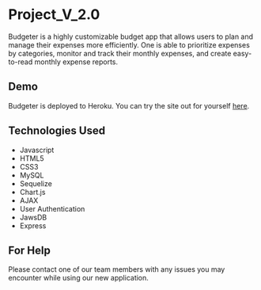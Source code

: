 # Project_V_2.0
Budgeter is a highly customizable budget app that allows users to plan and manage their expenses more efficiently. One is able to prioritize expenses by categories, monitor and track their monthly expenses, and create easy-to-read monthly expense reports.

## Demo
Budgeter is deployed to Heroku. You can try the site out for yourself [here](https://intense-shelf-12614.herokuapp.com/).

## Technologies Used
- Javascript
- HTML5
- CSS3
- MySQL
- Sequelize
- Chart.js
- AJAX
- User Authentication
- JawsDB
- Express 

## For Help
Please contact one of our team members with any issues you may encounter while using our new application. 
